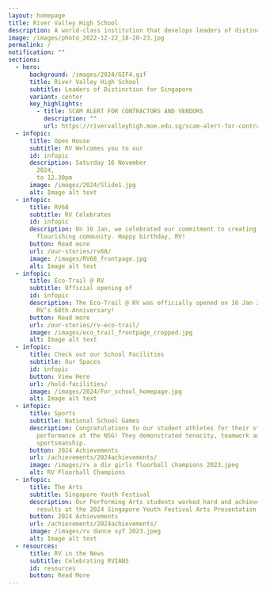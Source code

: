 ```yaml
---
layout: homepage
title: River Valley High School
description: A world-class institution that develops leaders of distinction for Singapore
image: /images/photo_2022-12-22_18-20-23.jpg
permalink: /
notification: ""
sections:
  - hero:
      background: /images/2024/GIF4.gif
      title: River Valley High School
      subtitle: Leaders of Distinction for Singapore
      variant: center
      key_highlights:
        - title: SCAM ALERT FOR CONTRACTORS AND VENDORS
          description: ""
          url: https://rivervalleyhigh.moe.edu.sg/scam-alert-for-contractors-and-vendors/
  - infopic:
      title: Open House
      subtitle: RV Welcomes you to our
      id: infopic
      description: Saturday 16 November
        2024,                                                                                                       8.30
        to 12.30pm
      image: /images/2024/Slide1.jpg
      alt: Image alt text
  - infopic:
      title: RV68
      subtitle: RV Celebrates
      id: infopic
      description: On 16 Jan, we celebrated our commitment to creating a nurturing and
        flourishing community. Happy birthday, RV!
      button: Read more
      url: /our-stories/rv68/
      image: /images/RV68_frontpage.jpg
      alt: Image alt text
  - infopic:
      title: Eco-Trail @ RV
      subtitle: Official opening of
      id: infopic
      description: The Eco-Trail @ RV was officially opened on 16 Jan 2024 during our
        RV’s 68th Anniversary!
      button: Read more
      url: /our-stories/rv-eco-trail/
      image: /images/eco_trail_frontpage_cropped.jpg
      alt: Image alt text
  - infopic:
      title: Check out our School Facilities
      subtitle: Our Spaces
      id: infopic
      button: View Here
      url: /hold-facilities/
      image: /images/2024/For_school_homepage.jpg
      alt: Image alt text
  - infopic:
      title: Sports
      subtitle: National School Games
      description: Congratulations to our student athletes for their stellar
        performance at the NSG! They demonstrated tenacity, teamwork and great
        sportsmanship.
      button: 2024 Achievements
      url: /achievements/2024achievements/
      image: /images/rv a div girls floorball champions 2023.jpeg
      alt: RV Floorball Champions
  - infopic:
      title: The Arts
      subtitle: Singapore Youth Festival
      description: Our Performing Arts students worked hard and achieved commendable
        results at the 2024 Singapore Youth Festival Arts Presentation!
      button: 2024 Achievements
      url: /achievements/2024achievements/
      image: /images/rv dance syf 2023.jpeg
      alt: Image alt text
  - resources:
      title: RV in the News
      subtitle: Celebrating RVIANS
      id: resources
      button: Read More
---
```

